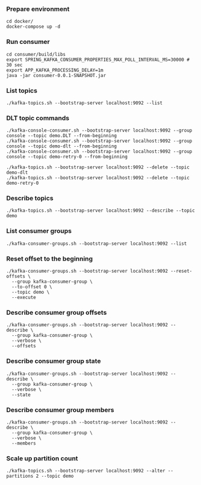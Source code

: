 ### Prepare environment
```shell
cd docker/
docker-compose up -d
```
### Run consumer
```shell
cd consumer/build/libs
export SPRING_KAFKA_CONSUMER_PROPERTIES_MAX_POLL_INTERVAL_MS=30000 # 30 sec
export APP_KAFKA_PROCESSING_DELAY=1m
java -jar consumer-0.0.1-SNAPSHOT.jar
```
### List topics
```shell
./kafka-topics.sh --bootstrap-server localhost:9092 --list
```
### DLT topic commands
```shell
./kafka-console-consumer.sh --bootstrap-server localhost:9092 --group console --topic demo.DLT --from-beginning
./kafka-console-consumer.sh --bootstrap-server localhost:9092 --group console --topic demo-dlt --from-beginning
./kafka-console-consumer.sh --bootstrap-server localhost:9092 --group console --topic demo-retry-0 --from-beginning

./kafka-topics.sh --bootstrap-server localhost:9092 --delete --topic demo-dlt 
./kafka-topics.sh --bootstrap-server localhost:9092 --delete --topic demo-retry-0
```
### Describe topics
```shell
./kafka-topics.sh --bootstrap-server localhost:9092 --describe --topic demo
```
### List consumer groups
```shell
./kafka-consumer-groups.sh --bootstrap-server localhost:9092 --list
```
### Reset offset to the beginning
```shell
./kafka-consumer-groups.sh --bootstrap-server localhost:9092 --reset-offsets \
  --group kafka-consumer-group \
  --to-offset 0 \
  --topic demo \
  --execute
```
### Describe consumer group offsets
```shell
./kafka-consumer-groups.sh --bootstrap-server localhost:9092 --describe \
  --group kafka-consumer-group \
  --verbose \
  --offsets
```
### Describe consumer group state
```shell
./kafka-consumer-groups.sh --bootstrap-server localhost:9092 --describe \
  --group kafka-consumer-group \
  --verbose \
  --state
```
### Describe consumer group members
```shell
./kafka-consumer-groups.sh --bootstrap-server localhost:9092 --describe \
  --group kafka-consumer-group \
  --verbose \
  --members
```
### Scale up partition count
```shell
./kafka-topics.sh --bootstrap-server localhost:9092 --alter --partitions 2 --topic demo 
```
